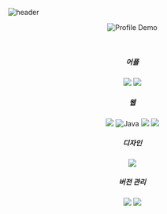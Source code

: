 


![header](https://capsule-render.vercel.app/api?type=waving&&color=gradient&height=120&section=header&fontSize=100)

<div align = "center">

  ![Profile Demo](https://tech-orbit.wontory.dev/api?title=oals&tech=Spring%20Boot,Flutter&size=300)
 

 <br/>
 
  <h5>어플</h5>
  <img src="https://img.shields.io/badge/Flutter-02569B?style=flat-square&logo=flutter&logoColor=white"/>
  <img src="https://img.shields.io/badge/Dart-0175C2?style=flat-square&logo=Dart&logoColor=white"/>
  <h5>웹</h5>
  <img src="https://img.shields.io/badge/Spring Boot-6DB33F?style=flat-square&logo=Spring&logoColor=white"/>
  <img src="https://img.shields.io/badge/java-007396?style=flat-square&logo=openjdk&logoColor=white" alt="Java" />
<img src="https://img.shields.io/badge/React-0D1117?style=flat-square&logo=React&logoColor=61DAFB" />
  <img src="https://img.shields.io/badge/angular.js-DD0031?style=flat-square&logo=angular&logoColor=white"/>
  <h5>디자인</h5>
  <img src="https://img.shields.io/badge/Bootstrap-7952B3?style=flat-square&logo=bootstrap&logoColor=white"/>
  <h5>버전 관리</h5>
  <img src="https://img.shields.io/badge/Jenkins-D24939?style=flat-square&logo=Jenkins&logoColor=white"/>
<img src="https://img.shields.io/badge/Docker-2496ED?style=flat-square&logo=Docker&logoColor=white"/>

  <br/>
  <br/>





</div>


<!--
**oals/oals** is a ✨ _special_ ✨ repository because its `README.md` (this file) appears on your GitHub profile.

Here are some ideas to get you started:

- 🔭 I’m currently working on ...
- 🌱 I’m currently learning ...
- 👯 I’m looking to collaborate on ...
- 🤔 I’m looking for help with ...
- 💬 Ask me about ...
- 📫 How to reach me: ...
- 😄 Pronouns: ...
- ⚡ Fun fact: ...
-->
